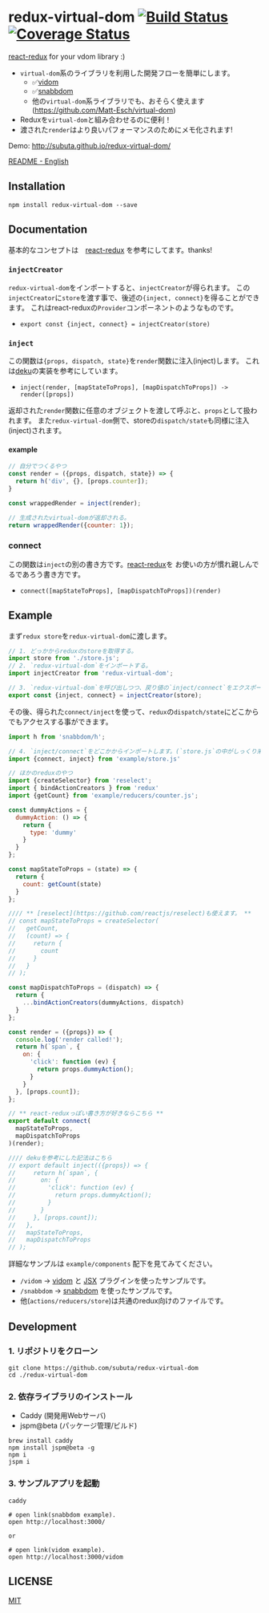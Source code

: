 # redux-virtual-dom [![Build Status](https://travis-ci.org/subuta/redux-virtual-dom.svg?branch=master)](https://travis-ci.org/subuta/redux-virtual-dom) [![Coverage Status](https://coveralls.io/repos/github/subuta/redux-virtual-dom/badge.svg?branch=master)](https://coveralls.io/github/subuta/redux-virtual-dom?branch=master)
[react-redux](https://github.com/reactjs/react-redux) for your vdom library :)

- `virtual-dom`系のライブラリを利用した開発フローを簡単にします。
  - ✅[vidom](https://github.com/dfilatov/vidom)
  - ✅[snabbdom](https://github.com/paldepind/snabbdom)
  - 他の`virtual-dom`系ライブラリでも、おそらく使えます(https://github.com/Matt-Esch/virtual-dom) 
- Reduxを`virtual-dom`と組み合わせるのに便利！
- 渡された`render`はより良いパフォーマンスのためにメモ化されます! 

Demo: http://subuta.github.io/redux-virtual-dom/

[README - English](README.md)

## Installation
```
npm install redux-virtual-dom --save
```

## Documentation

基本的なコンセプトは　[react-redux](https://github.com/reactjs/react-redux/blob/master/README.md) を参考にしてます。thanks!

### `injectCreator`
`redux-virtual-dom`をインポートすると、`injectCreator`が得られます。
この`injectCreator`に`store`を渡す事で、後述の`{inject, connect}`を得ることができます。
これはreact-reduxの`Provider`コンポーネントのようなものです。

- `export const {inject, connect} = injectCreator(store)`

### `inject`
この関数は`{props, dispatch, state}`を`render`関数に注入(inject)します。
これは[deku](https://github.com/anthonyshort/deku)の実装を参考にしています。

- `inject(render, [mapStateToProps], [mapDispatchToProps]) -> render([props])`

返却された`render`関数に任意のオブジェクトを渡して呼ぶと、`props`として扱われます。
また`redux-virtual-dom`側で、storeの`dispatch/state`も同様に注入(inject)されます。

#### example
```javascript
// 自分でつくるやつ
const render = ({props, dispatch, state}) => {
  return h('div', {}, [props.counter]);
}

const wrappedRender = inject(render);

// 生成されたvirtual-domが返却される。
return wrappedRender({counter: 1});
```

### connect
この関数は`inject`の別の書き方です。[react-redux](https://github.com/reactjs/react-redux/blob/master/README.md)を
お使いの方が慣れ親しんでるであろう書き方です。

- `connect([mapStateToProps], [mapDispatchToProps])(render)`

## Example
まず`redux store`を`redux-virtual-dom`に渡します。


```javascript
// 1. どっかからreduxのstoreを取得する。
import store from './store.js';
// 2. `redux-virtual-dom`をインポートする。
import injectCreator from 'redux-virtual-dom';

// 3. `redux-virtual-dom`を呼び出しつつ、戻り値の`inject/connect`をエクスポートしておく。
export const {inject, connect} = injectCreator(store);
```

その後、得られた`connect/inject`を使って、`redux`の`dispatch/state`にどこからでもアクセスする事ができます。

```javascript
import h from 'snabbdom/h';

// 4. `inject/connect`をどこかからインポートします。(`store.js`の中がしっくり来るかも)
import {connect, inject} from 'example/store.js'

// ほかのreduxのやつ
import {createSelector} from 'reselect';
import { bindActionCreators } from 'redux'
import {getCount} from 'example/reducers/counter.js';

const dummyActions = {
  dummyAction: () => {
    return {
      type: 'dummy'
    }
  }
};

const mapStateToProps = (state) => {
  return {
    count: getCount(state)
  }
};

//// ** [reselect](https://github.com/reactjs/reselect)も使えます。 **
// const mapStateToProps = createSelector(
//   getCount,
//   (count) => {
//     return {
//       count
//     }
//   }
// );

const mapDispatchToProps = (dispatch) => {
  return {
    ...bindActionCreators(dummyActions, dispatch)
  }
};

const render = ({props}) => {
  console.log('render called!');
  return h(`span`, {
    on: {
      'click': function (ev) {
        return props.dummyAction();
      }
    }
  }, [props.count]);
};

// ** react-reduxっぽい書き方が好きならこちら **
export default connect(
  mapStateToProps,
  mapDispatchToProps
)(render);

//// dekuを参考にした記法はこちら
// export default inject(({props}) => {
//     return h(`span`, {
//       on: {
//         'click': function (ev) {
//           return props.dummyAction();
//         }
//       }
//     }, [props.count]);
//   },
//   mapStateToProps,
//   mapDispatchToProps
// );
```

詳細なサンプルは `example/components` 配下を見てみてください。
- `/vidom` -> [vidom](https://github.com/dfilatov/vidom) と [JSX](https://github.com/dfilatov/babel-plugin-vidom-jsx) プラグインを使ったサンプルです。
- `/snabbdom` -> [snabbdom](https://github.com/paldepind/snabbdom) を使ったサンプルです。
- 他(`actions/reducers/store`)は共通のredux向けのファイルです。

## Development
### 1. リポジトリをクローン

```
git clone https://github.com/subuta/redux-virtual-dom
cd ./redux-virtual-dom
```

### 2. 依存ライブラリのインストール

- Caddy (開発用Webサーバ)
- jspm@beta (パッケージ管理/ビルド)

```
brew install caddy
npm install jspm@beta -g
npm i
jspm i
```

### 3. サンプルアプリを起動

```
caddy

# open link(snabbdom example).
open http://localhost:3000/

or

# open link(vidom example).
open http://localhost:3000/vidom
```

## LICENSE
[MIT](https://opensource.org/licenses/MIT)
